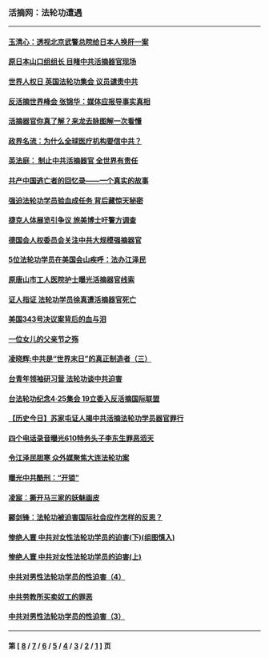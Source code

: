 ### 活摘网：法轮功遭遇
---
#### [玉清心：透视北京武警总院给日本人换肝一案](../../pages/nf5881/n13771978.md?10310430) 
#### [原日本山口组组长 目睹中共活摘器官现场](../../pages/nf5881/n13767360.md?10310430) 
#### [世界人权日 英国法轮功集会 议员谴责中共](../../pages/nf5881/n13431763.md?10310430) 
#### [反活摘世界峰会 张锦华：媒体应报导事实真相](../../pages/nf5881/n13278502.md?10310430) 
#### [活摘器官你真了解？来龙去脉图解一次看懂](../../pages/nf5881/n13013820.md?10310430) 
#### [政界名流：为什么全球医疗机构要信中共？](../../pages/nf5881/n11945479.md?10310430) 
#### [英法庭： 制止中共活摘器官 全世界有责任](../../pages/nf5881/n11330691.md?10310430) 
#### [共产中国逃亡者的回忆录——一个真实的故事](../../pages/nf5881/n10918649.md?10310430) 
#### [强迫法轮功学员验血成任务 背后藏惊天秘密](../../pages/nf5881/n4252384.md?10310430) 
#### [捷克人体展览引争议 旅美博士吁警方调查](../../pages/nf5881/n9429187.md?10310430) 
#### [德国会人权委员会关注中共大规模强摘器官](../../pages/nf5881/n8418950.md?10310430) 
#### [5位法轮功学员在美国会山疾呼：法办江泽民](../../pages/nf5881/n8101519.md?10310430) 
#### [原唐山市工人医院护士曝光活摘器官线索](../../pages/nf5881/n8076384.md?10310430) 
#### [证人指证 法轮功学员徐真遭活摘器官死亡](../../pages/nf5881/n8042467.md?10310430) 
#### [美国343号决议案背后的血与泪](../../pages/nf5881/n8020684.md?10310430) 
#### [一位女儿的父亲节之殇](../../pages/nf5881/n8014122.md?10310430) 
#### [凌晓辉:中共是“世界末日”的真正制造者（三）](../../pages/nf5881/n4210333.md?10310430) 
#### [台青年领袖研习营 法轮功谈中共迫害](../../pages/nf5881/n4141857.md?10310430) 
#### [台法轮功纪念4‧25集会 19立委入反活摘国际联盟](../../pages/nf5881/n4141821.md?10310430) 
#### [【历史今日】苏家屯证人揭中共活摘法轮功学员器官罪行](../../pages/nf5881/n4135912.md?10310430) 
#### [四个电话录音曝光610特务头子李东生罪恶滔天](../../pages/nf5881/n4040060.md?10310430) 
#### [令江泽民胆寒 众外媒聚焦大连法轮功案](../../pages/nf5881/n3932671.md?10310430) 
#### [曝光中共酷刑：“开锁”](../../pages/nf5881/n3889373.md?10310430) 
#### [凌宸：撕开马三家的妖魅画皮](../../pages/nf5881/n3849369.md?10310430) 
#### [郦剑锋：法轮功被迫害国际社会应作怎样的反思？](../../pages/nf5881/n3824560.md?10310430) 
#### [惨绝人寰 中共对女性法轮功学员的迫害(下)(组图慎入)](../../pages/nf5881/n3816285.md?10310430) 
#### [惨绝人寰 中共对女性法轮功学员的迫害(上)](../../pages/nf5881/n3815374.md?10310430) 
#### [中共对男性法轮功学员的性迫害（4）](../../pages/nf5881/n3769144.md?10310430) 
#### [中共劳教所买卖奴工的罪恶](../../pages/nf5881/n3769378.md?10310430) 
#### [中共对男性法轮功学员的性迫害（3）](../../pages/nf5881/n3768231.md?10310430) 

---
#### 第 [ [8](./8.md?10310430) / [7](./7.md?10310430) / [6](./6.md?10310430) / [5](./5.md?10310430) / [4](./4.md?10310430) / [3](./3.md?10310430) / [2](./2.md?10310430) / [1](./1.md?10310430) ] 页
